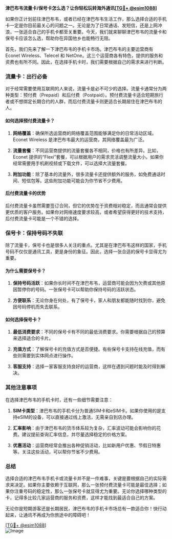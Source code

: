 **津巴布韦流量卡/保号卡怎么选？让你轻松玩转海外通讯[[TG💪+ @esim1088](https://t.me/s/esim1088)]**

如果你正计划前往津巴布韦，或者已经在津巴布韦生活工作，那么选择合适的手机卡一定是你目前最关心的问题之一。无论是为了日常通话、发短信，还是上网冲浪，一张适合自己的手机卡都至关重要。今天，我们就来聊聊津巴布韦的流量卡和保号卡应该怎么选，帮助你在异国他乡也能畅行无阻。

首先，我们先来了解一下津巴布韦的手机卡市场。津巴布韦的主要运营商有 Econet Wireless、Telecel 和 NetOne。这三个运营商各有特色，提供的服务和资费也有所不同。因此，在选择手机卡时，我们需要根据自己的需求来进行判断。

### **流量卡：出行必备**

对于经常需要使用互联网的人来说，流量卡是必不可少的选择。流量卡通常分为两种类型：预付费（Prepaid）和后付费（Postpaid）。预付费流量卡适合短期旅行者或不想绑定长期合约的人群，而后付费流量卡则更适合长期居住在津巴布韦的人。

#### **如何选择预付费流量卡？**
1. **网络覆盖**：确保所选运营商的网络覆盖范围能够满足你的日常活动区域。Econet Wireless 是津巴布韦最大的运营商，其网络覆盖最为广泛。
   
2. **流量套餐**：不同运营商提供的流量套餐各不相同，价格也有所差异。比如，Econet 提供的“Flexi”套餐，可以根据用户的需求灵活调整流量大小。如果你经常需要用手机刷视频或下载文件，可以选择大流量套餐。

3. **附加功能**：除了基本的流量外，很多流量卡还提供额外的服务，如免费通话时间、短信包等。这些附加功能可能会为你节省不少费用。

#### **后付费流量卡的优势**
后付费流量卡虽然需要签订合同，但它的优势在于资费相对稳定，而且通常会提供更优质的客户服务。如果你对网络速度要求较高，或者希望获得更好的技术支持，后付费流量卡可能是一个不错的选择。

### **保号卡：保持号码不失联**

除了流量卡，保号卡也是很多人关注的重点。尤其是在津巴布韦这样的国家，手机号码不仅仅是通讯工具，更是身份的象征。因此，选择一张合适的保号卡显得尤为重要。

#### **为什么需要保号卡？**
1. **保持号码活跃**：如果你长时间不在津巴布韦，运营商可能会因为欠费或其他原因暂停你的号码。一张保号卡可以帮助你保持号码的活跃状态。

2. **方便联系**：无论你身在何处，有了保号卡，家人和朋友都能随时找到你，避免因号码停机而失去联系。

#### **如何选择保号卡？**
1. **最低消费要求**：不同的保号卡有不同的最低消费要求。你需要根据自己的预算来选择适合的卡片。

2. **充值方式**：了解保号卡的充值方式是否便捷。有些保号卡支持在线充值，而有些则需要到实体网点进行操作。

3. **客服支持**：选择一家客服支持良好的运营商，这样在遇到问题时能及时得到解决。

### **其他注意事项**

在选择津巴布韦的手机卡时，还有一些细节需要注意：

1. **SIM卡类型**：津巴布韦的手机卡分为普通SIM卡和eSIM卡。如果你使用的是支持eSIM的设备，可以直接通过线上激活，无需亲自到店办理。

2. **汇率影响**：由于津巴布韦的货币体系较为复杂，汇率波动可能会影响你的花费。建议提前查询汇率信息，并尽量选择稳定的价格方案。

3. **优惠活动**：运营商经常会推出各种促销活动，比如新用户优惠、节假日特惠等。关注这些活动，可以帮你节省不少费用。

### **总结**

选择合适的津巴布韦手机卡或流量卡并不是一件难事，关键是要根据自己的实际需求来决定。如果你主要依赖于互联网，那么一张预付费流量卡可能是最佳选择；如果你注重号码的稳定性，那么一张保号卡就显得尤为重要。无论你选择哪种类型的卡，记得多比较几家运营商的服务和资费，这样才能找到最适合自己的方案。

无论你是短期游客还是长期居民，津巴布韦的手机卡市场总有一款适合你！快行动起来，让通讯不再成为你旅途中的障碍吧！

[[TG💪+ @esim1088](https://t.me/s/esim1088)]  
![Image](https://i.postimg.cc/4NQfJmqS/Snipaste-2025-05-13-00-14-12.png)